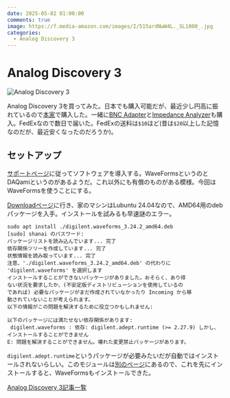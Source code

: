 ```yaml
---
date: 2025-05-02 01:00:00
comments: true
image: https://f.media-amazon.com/images/I/515ardNwW4L._SL1000_.jpg
categories:
  - Analog Discovery 3
---
```


# Analog Discovery 3

![Analog Discovery 3](https://f.media-amazon.com/images/I/515ardNwW4L._SL1000_.jpg)

Analog Discovery 3を買ってみた。日本でも購入可能だが、最近少し円高に振れているので[本家](https://digilent.com/shop/analog-discovery-3/)で購入した。一緒に[BNC Adapter](https://digilent.com/shop/bnc-adapter-for-analog-discovery/)と[Impedance Analyzer](https://digilent.com/shop/impedance-analyzer-for-analog-discovery/)も購入。FedExなので数日で届いた。FedExの送料は```$10```ほど(昔は```$20```以上した記憶なのだが、最近安くなったのだろうか)。

## セットアップ

[サポートページ](https://digilent.com/shop/out-of-the-box-solutions/)に従ってソフトウェアを導入する。WaveFormsというのとDAQamiというのがあるようだ。これ以外にも有償のものがある模様。今回はWaveFormsを使うことにする。

[Downloadページ](https://lp.digilent.com/complete-adept-runtime-download)に行き、家のマシンはLubuntu 24.04なので、AMD64用のdebパッケージを入手。インストールを試みるも早速謎のエラー。

    sudo apt install ./digilent.waveforms_3.24.2_amd64.deb
    [sudo] shanai のパスワード:
    パッケージリストを読み込んでいます... 完了
    依存関係ツリーを作成しています... 完了
    状態情報を読み取っています... 完了
    注意、'./digilent.waveforms_3.24.2_amd64.deb' の代わりに 'digilent.waveforms' を選択します
    インストールすることができないパッケージがありました。おそらく、あり得
    ない状況を要求したか、(不安定版ディストリビューションを使用しているの
    であれば) 必要なパッケージがまだ作成されていなかったり Incoming から移
    動されていないことが考えられます。
    以下の情報がこの問題を解決するために役立つかもしれません:
    
    以下のパッケージには満たせない依存関係があります:
     digilent.waveforms : 依存: digilent.adept.runtime (>= 2.27.9) しかし、インストールすることができません
    E: 問題を解決することができません。壊れた変更禁止パッケージがあります。

```digilent.adept.runtime```というパッケージが必要みたいだが自動ではインストールされないらしい。このモジュールは[別のページ](https://lp.digilent.com/complete-adept-runtime-download)にあるので、これを先にインストールすると、WaveFormsもインストールできた。

[Analog Discovery 3記事一覧](/ruimo-blog/blog/category/analog-discovery-3)

